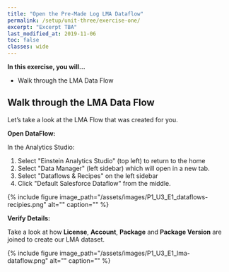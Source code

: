 ```yaml
---
title: "Open the Pre-Made Log LMA Dataflow"
permalink: /setup/unit-three/exercise-one/
excerpt: "Excerpt TBA"
last_modified_at: 2019-11-06
toc: false
classes: wide
---
```



**In this exercise, you will...**

* Walk through the LMA Data Flow 


<!-- -------------------- TASK BOUNDARY -------------------- -->


## Walk through the LMA Data Flow 
Let’s take a look at the LMA Flow that was created for you.

**Open DataFlow:** 

In the Analytics Studio: 
1. Select "Einstein Analytics Studio" (top left) to return to the home 
2. Select "Data Manager" (left sidebar) which will open in a new tab. 
3. Select "Dataflows & Recipes" on the left sidebar 
4. Click "Default Salesforce Dataflow" from the middle.  

{% include figure image_path="/assets/images/P1_U3_E1_dataflows-recipies.png" alt="" caption="" %}

**Verify Details:**

Take a look at how **License**, **Account**, **Package** and **Package Version** are joined to create our LMA dataset.

{% include figure image_path="/assets/images/P1_U3_E1_lma-dataflow.png" alt="" caption="" %}

